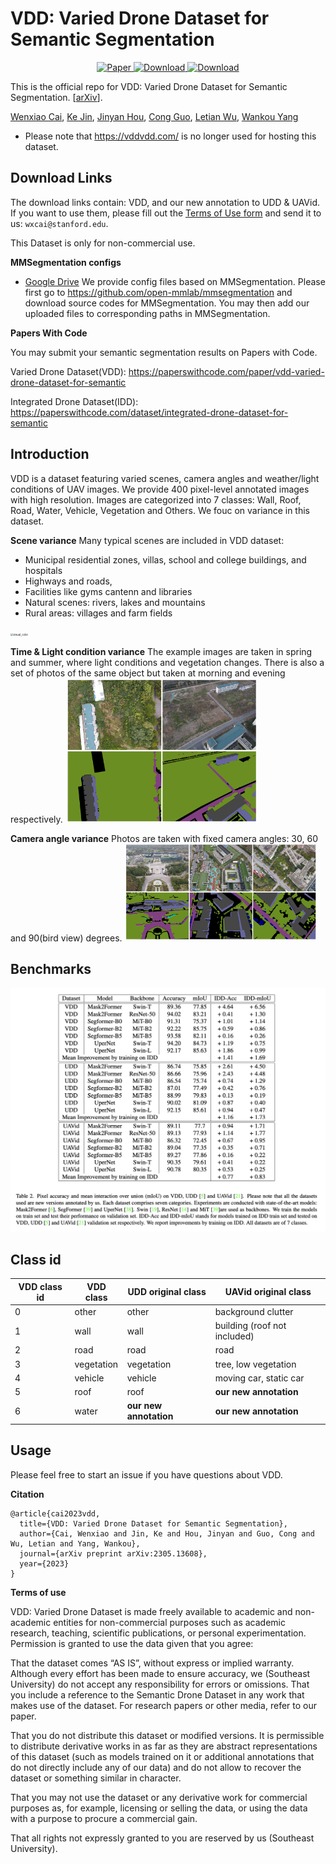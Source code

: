 # VDD: Varied Drone Dataset for Semantic Segmentation

<p align="center">
    <a href="https://arxiv.org/abs/2305.13608">
        <img alt="Paper" src="http://img.shields.io/badge/Paper-📜arXiv%3A2305.13608-B31B1B.svg">
    </a>
    <a href="https://github.com/RussRobin/VDD/blob/main/VDD_TermsOfUse.pdf">
        <img alt="Download" src="https://img.shields.io/badge/Download-📃sign this-blue">
    </a>
    <a href="mailto:wxcai@stanford.edu">
        <img alt="Download" src="https://img.shields.io/badge/Download-📧email us-green">
    </a>
</p>

This is the official repo for VDD: Varied Drone Dataset for Semantic Segmentation. [[arXiv](https://arxiv.org/abs/2305.13608)].

[Wenxiao Cai](https://russrobin.github.io/), [Ke Jin](https://zju-kejin.github.io/), [Jinyan Hou](https://scholar.google.ca/citations?user=B955zDcAAAAJ&hl=en&oi=ao),
[Cong Guo](https://scholar.google.ca/citations?hl=en&user=-W1AdmoAAAAJ), [Letian Wu](https://scholar.google.ca/citations?user=HKwCsCkAAAAJ&hl=en&oi=ao), [Wankou Yang](https://automation.seu.edu.cn/ywk/list.htm)

* Please note that https://vddvdd.com/ is no longer used for hosting this dataset.
## Download Links
The download links contain: VDD, and our new annotation to UDD & UAVid.
If you want to use them, please fill out the [Terms of Use form](https://github.com/RussRobin/VDD/blob/main/VDD_TermsOfUse.pdf) and send it to us: `wxcai@stanford.edu`.

This Dataset is only for non-commercial use. 

**MMSegmentation configs**
- [Google Drive](https://drive.google.com/drive/folders/1799udtcNwbCHejy42MEx7L_JqRVvB9Hk?usp=share_link)
We provide config files based on MMSegmentation. Please first go to https://github.com/open-mmlab/mmsegmentation and download source codes for MMSegmentation. You may then add our uploaded files to corresponding paths in MMSegmentation.

**Papers With Code**

You may submit your semantic segmentation results on Papers with Code.

Varied Drone Dataset(VDD): https://paperswithcode.com/paper/vdd-varied-drone-dataset-for-semantic

Integrated Drone Dataset(IDD): https://paperswithcode.com/dataset/integrated-drone-dataset-for-semantic


## Introduction
VDD is a dataset featuring varied scenes, camera angles and weather/light conditions of UAV images. We provide 400 pixel-level annotated images with high resolution. Images are categorized into 7 classes: Wall, Roof, Road, Water, Vehicle, Vegetation and Others. We fouc on variance in this dataset. 

**Scene variance**
Many typical scenes are included in VDD dataset: 
* Municipal residential zones, villas, school and college buildings, and hospitals
* Highways and roads, 
* Facilities like gyms cantenn and libraries
* Natural scenes: rivers, lakes and mountains
* Rural areas: villages and farm fields
<img src="img/scene.PNG" alt="visual_color" style="zoom:30%;" />


**Time & Light condition variance**
The example images are taken in spring and summer, where light conditions and vegetation changes. There is also a set of photos of the same object but taken at morning and evening respectively.
<img src="img/time.png" alt="visual_color" style="zoom:30%;" />


**Camera angle variance**
Photos are taken with fixed camera angles: 30, 60 and 90(bird view) degrees.
<img src="img/angle.png" alt="visual_color" style="zoom:30%;" />


## Benchmarks
<img src="img/experiment_results.png" alt="visual_color" style="zoom:50%;" />

## Class id
| VDD class id | VDD class   | UDD original class        | UAVid original class                |
|--------------|-------------|---------------------------|-------------------------------------|
| 0            | other       | other                     | background clutter                  |
| 1            | wall        | wall                      | building (roof not included)        |
| 2            | road        | road                      | road                                |
| 3            | vegetation  | vegetation                | tree, low vegetation                |
| 4            | vehicle     | vehicle                   | moving car, static car              |
| 5            | roof        | roof                      | **our new annotation**              |
| 6            | water       | **our new annotation**    | **our new annotation**              |


## Usage
Please feel free to start an issue if you have questions about VDD.

**Citation**
```
@article{cai2023vdd,
  title={VDD: Varied Drone Dataset for Semantic Segmentation},
  author={Cai, Wenxiao and Jin, Ke and Hou, Jinyan and Guo, Cong and Wu, Letian and Yang, Wankou},
  journal={arXiv preprint arXiv:2305.13608},
  year={2023}
}
```

**Terms of use**

VDD: Varied Drone Dataset is made freely available to academic and non-academic entities for non-commercial purposes such as academic research, teaching, scientific publications, or personal experimentation. Permission is granted to use the data given that you agree:

That the dataset comes “AS IS”, without express or implied warranty. Although every effort has been made to ensure accuracy, we (Southeast University) do not accept any responsibility for errors or omissions.
That you include a reference to the Semantic Drone Dataset in any work that makes use of the dataset. For research papers or other media, refer to our paper.

That you do not distribute this dataset or modified versions. It is permissible to distribute derivative works in as far as they are abstract representations of this dataset (such as models trained on it or additional annotations that do not directly include any of our data) and do not allow to recover the dataset or something similar in character.

That you may not use the dataset or any derivative work for commercial purposes as, for example, licensing or selling the data, or using the data with a purpose to procure a commercial gain.

That all rights not expressly granted to you are reserved by us (Southeast University).
